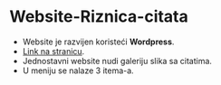 # Website-Riznica-citata

* Website je razvijen koristeći **Wordpress**.
* [Link na stranicu](https://dacilii.wordpress.com).
* Jednostavni website nudi galeriju slika sa citatima. 
* U meniju se nalaze 3 itema-a.

